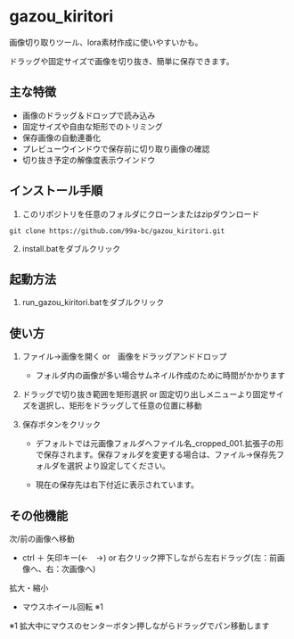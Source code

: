 # gazou_kiritori
画像切り取りツール、lora素材作成に使いやすいかも。

ドラッグや固定サイズで画像を切り抜き、簡単に保存できます。


## 主な特徴
- 画像のドラッグ＆ドロップで読み込み
- 固定サイズや自由な矩形でのトリミング
- 保存画像の自動連番化
- プレビューウインドウで保存前に切り取り画像の確認
- 切り抜き予定の解像度表示ウインドウ


## インストール手順
1. このリポジトリを任意のフォルダにクローンまたはzipダウンロード

```
git clone https://github.com/99a-bc/gazou_kiritori.git
```

2. install.batをダブルクリック


## 起動方法
1. run_gazou_kiritori.batをダブルクリック


## 使い方
1. ファイル→画像を開く or　画像をドラッグアンドドロップ
   
   - フォルダ内の画像が多い場合サムネイル作成のために時間がかかります

3. ドラッグで切り抜き範囲を矩形選択 or 固定切り出しメニューより固定サイズを選択し、矩形をドラッグして任意の位置に移動

4. 保存ボタンをクリック

   - デフォルトでは元画像フォルダへファイル名_cropped_001.拡張子の形で保存されます。保存フォルダを変更する場合は、ファイル→保存先フォルダを選択 より設定してください。

   - 現在の保存先は右下付近に表示されています。



## その他機能

次/前の画像へ移動

 - ctrl ＋ 矢印キー(←　→) or 右クリック押下しながら左右ドラッグ(左：前画像へ、右：次画像へ)

拡大・縮小

- マウスホイール回転 ※1
  
 ※1 拡大中にマウスのセンターボタン押しながらドラッグでパン移動します



